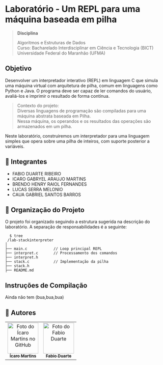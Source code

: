 # Laboratório -  Um REPL para uma máquina baseada em pilha

> **Disciplina** <br>
>
> Algoritmos e Estruturas de Dados  
> Curso: Bacharelado Interdisciplinar em Ciência e Tecnologia (BICT)  
> Universidade Federal do Maranhão (UFMA)

## Objetivo
Desenvolver um interpretador interativo (REPL) em linguagem C que simula uma máquina virtual com arquitetura de pilha, comum em linguagens como Python e Java. O programa deve ser capaz de ler comandos do usuário, avaliá-los e imprimir o resultado de forma contínua.

> Contexto do projeto: <br> Diversas linguagens de programação são compiladas para uma máquina abstrata baseada em Pilha. <br> Nessa máquina, os operandos e os resultados das operações são armazenados em um pilha.

Neste laboratório, construiremos um interpretador para uma linguagem simples que opera sobre uma pilha de inteiros, com suporte posterior a variáveis.

## 👥 Integrantes
- FABIO DUARTE RIBEIRO
- ICARO GABRYEL ARAUJO MARTINS
- BRENDO HENRY RAIOL FERNANDES
- LUCAS SERRA MELONIO
- CAUA GABRIEL SANTOS BARROS

## 📂 Organização do Projeto
O projeto foi organizado seguindo a estrutura sugerida na descrição do laboratório. A separação de responsabilidades é a seguinte:
```shell
  $ tree
 /lab-stackinterpreter
│
├── main.c            // Loop principal REPL
├── interpret.c       // Processamento dos comandos
├── interpret.h
├── stack.c           // Implementação da pilha
├── stack.h
├── README.md
```


## Instruções de Compilação
Ainda não tem (bua,bua,bua)

## 🤝 Autores
<table>
  <tr>
    <td align="center">
      <a href="https://github.com/Martins98725" title="defina o título do link">
        <img src="https://avatars.githubusercontent.com/u/114537757?v=4" width="100px;" alt="Foto do Ícaro Martins no GitHub"/><br>
        <sub>
          <b>Ícaro Martins</b>
        </sub>
      </a>
    </td>
  <td align="center">
      <a href="https://github.com/FabinDr" title="defina o título do link">
        <img src="https://avatars.githubusercontent.com/u/124143933?v=4" width="100px;" alt="Foto do Fabio Duarte"/><br>
        <sub>
          <b>Fabio Duarte</b>
        </sub>
      </a>
    </td>
    
</table>
